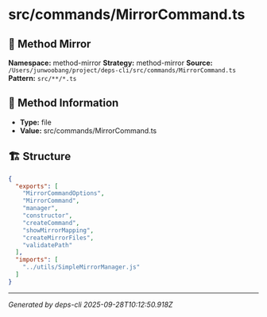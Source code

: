 # src/commands/MirrorCommand.ts

## 🔧 Method Mirror

**Namespace:** method-mirror
**Strategy:** method-mirror
**Source:** `/Users/junwoobang/project/deps-cli/src/commands/MirrorCommand.ts`
**Pattern:** `src/**/*.ts`

## 📝 Method Information

- **Type:** file
- **Value:** src/commands/MirrorCommand.ts

## 🏗️ Structure

```json
{
  "exports": [
    "MirrorCommandOptions",
    "MirrorCommand",
    "manager",
    "constructor",
    "createCommand",
    "showMirrorMapping",
    "createMirrorFiles",
    "validatePath"
  ],
  "imports": [
    "../utils/SimpleMirrorManager.js"
  ]
}
```

---
*Generated by deps-cli 2025-09-28T10:12:50.918Z*
